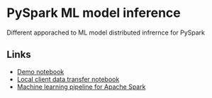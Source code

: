 # PySpark ML model inference

Different apporached to ML model distributed infrernce for PySpark

## Links

- [Demo notebook](age-pred.ipynb)
- [Local client data transfer notebook](spark2pandas.ipynb)
- [Machine learning pipeline for Apache Spark](https://github.com/dllllb/spark-pipeline)